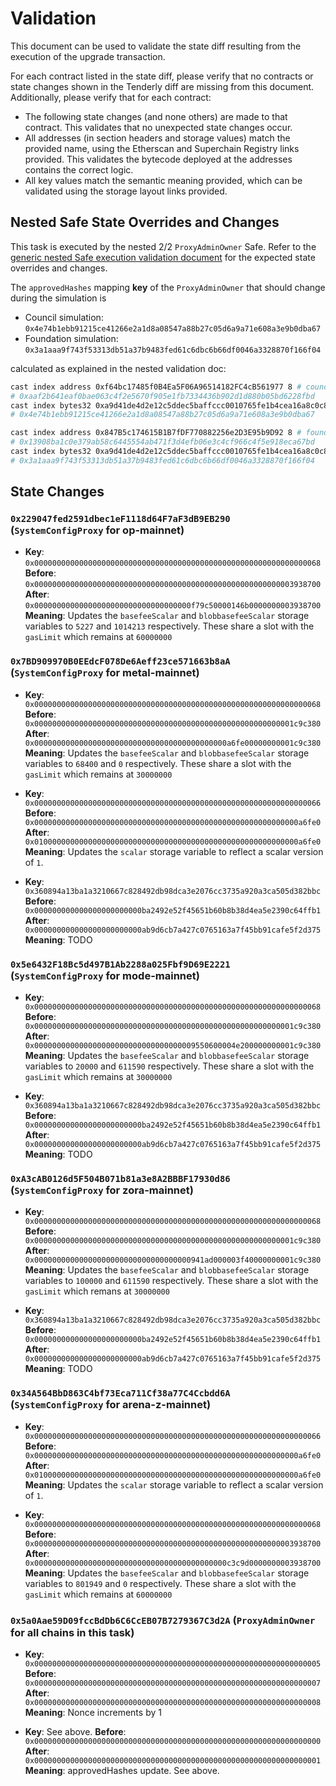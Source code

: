 # Validation

This document can be used to validate the state diff resulting from the execution of the upgrade
transaction.

For each contract listed in the state diff, please verify that no contracts or state changes shown in the Tenderly diff are missing from this document. Additionally, please verify that for each contract:

- The following state changes (and none others) are made to that contract. This validates that no unexpected state changes occur.
- All addresses (in section headers and storage values) match the provided name, using the Etherscan and Superchain Registry links provided. This validates the bytecode deployed at the addresses contains the correct logic.
- All key values match the semantic meaning provided, which can be validated using the storage layout links provided.

## Nested Safe State Overrides and Changes

This task is executed by the nested 2/2 `ProxyAdminOwner` Safe. Refer to the
[generic nested Safe execution validation document](../../../NESTED-VALIDATION.md)
for the expected state overrides and changes.

The `approvedHashes` mapping **key** of the `ProxyAdminOwner` that should change during the simulation is
- Council simulation: `0x4e74b1ebb91215ce41266e2a1d8a08547a88b27c05d6a9a71e608a3e9b0dba67`
- Foundation simulation: `0x3a1aaa9f743f53313db51a37b9483fed61c6dbc6b66df0046a3328870f166f04`

calculated as explained in the nested validation doc:

```sh
cast index address 0xf64bc17485f0B4Ea5F06A96514182FC4cB561977 8 # council
# 0xaaf2b641eaf0bae063c4f2e5670f905e1fb7334436b902d1d880b05bd6228fbd
cast index bytes32 0xa9d41de4d2e12c5ddec5baffccc0010765fe1b4cea16a8c0c8a00415e399711b 0xaaf2b641eaf0bae063c4f2e5670f905e1fb7334436b902d1d880b05bd6228fbdd
# 0x4e74b1ebb91215ce41266e2a1d8a08547a88b27c05d6a9a71e608a3e9b0dba67
```

```sh
cast index address 0x847B5c174615B1B7fDF770882256e2D3E95b9D92 8 # foundation
# 0x13908ba1c0e379ab58c6445554ab471f3d4efb06e3c4cf966c4f5e918eca67bd
cast index bytes32 0xa9d41de4d2e12c5ddec5baffccc0010765fe1b4cea16a8c0c8a00415e399711b 0x13908ba1c0e379ab58c6445554ab471f3d4efb06e3c4cf966c4f5e918eca67bd
# 0x3a1aaa9f743f53313db51a37b9483fed61c6dbc6b66df0046a3328870f166f04
```

## State Changes

### `0x229047fed2591dbec1eF1118d64F7aF3dB9EB290` (`SystemConfigProxy` for op-mainnet)

- **Key**: `0x0000000000000000000000000000000000000000000000000000000000000068`
  **Before**: `0x0000000000000000000000000000000000000000000000000000000003938700`
  **After**: `0x00000000000000000000000000000000000f79c50000146b0000000003938700`
  **Meaning**: Updates the `basefeeScalar` and `blobbasefeeScalar` storage variables to `5227` and `1014213` respectively. These share a slot with the `gasLimit` which remains at `60000000`

### `0x7BD909970B0EEdcF078De6Aeff23ce571663b8aA` (`SystemConfigProxy` for metal-mainnet)

- **Key**: `0x0000000000000000000000000000000000000000000000000000000000000068`
  **Before**: `0x0000000000000000000000000000000000000000000000000000000001c9c380`
  **After**: `0x0000000000000000000000000000000000000000000a6fe00000000001c9c380`
  **Meaning**: Updates the `basefeeScalar` and `blobbasefeeScalar` storage variables to `68400` and `0` respectively. These share a slot with the `gasLimit` which remains at `30000000`

- **Key**: `0x0000000000000000000000000000000000000000000000000000000000000066`
  **Before**: `0x00000000000000000000000000000000000000000000000000000000000a6fe0`
  **After**: `0x01000000000000000000000000000000000000000000000000000000000a6fe0`
  **Meaning**: Updates the `scalar` storage variable to reflect a scalar version of `1`.

- **Key**: `0x360894a13ba1a3210667c828492db98dca3e2076cc3735a920a3ca505d382bbc`
  **Before**: `0x000000000000000000000000ba2492e52f45651b60b8b38d4ea5e2390c64ffb1`
  **After**: `0x000000000000000000000000ab9d6cb7a427c0765163a7f45bb91cafe5f2d375`
  **Meaning**: TODO 

### `0x5e6432F18Bc5d497B1Ab2288a025Fbf9D69E2221` (`SystemConfigProxy` for mode-mainnet)

- **Key**: `0x0000000000000000000000000000000000000000000000000000000000000068`
  **Before**: `0x0000000000000000000000000000000000000000000000000000000001c9c380`
  **After**: `0x000000000000000000000000000000000009550600004e200000000001c9c380`
  **Meaning**: Updates the `basefeeScalar` and `blobbasefeeScalar` storage variables to `20000` and `611590` respectively. These share a slot with the `gasLimit` which remains at `30000000`

- **Key**: `0x360894a13ba1a3210667c828492db98dca3e2076cc3735a920a3ca505d382bbc`
  **Before**: `0x000000000000000000000000ba2492e52f45651b60b8b38d4ea5e2390c64ffb1`
  **After**: `0x000000000000000000000000ab9d6cb7a427c0765163a7f45bb91cafe5f2d375`
  **Meaning**: TODO 

### `0xA3cAB0126d5F504B071b81a3e8A2BBBF17930d86` (`SystemConfigProxy` for zora-mainnet)

- **Key**: `0x0000000000000000000000000000000000000000000000000000000000000068`
  **Before**: `0x0000000000000000000000000000000000000000000000000000000001c9c380`
  **After**: `0x00000000000000000000000000000000000941ad000003f40000000001c9c380`
  **Meaning**: Updates the `basefeeScalar` and `blobbasefeeScalar` storage variables to `100000` and `611590` respectively. These share a slot with the `gasLimit` which remans at `30000000`

- **Key**: `0x360894a13ba1a3210667c828492db98dca3e2076cc3735a920a3ca505d382bbc`
  **Before**: `0x000000000000000000000000ba2492e52f45651b60b8b38d4ea5e2390c64ffb1`
  **After**: `0x000000000000000000000000ab9d6cb7a427c0765163a7f45bb91cafe5f2d375`
  **Meaning**: TODO 

### `0x34A564BbD863C4bf73Eca711Cf38a77C4Ccbdd6A` (`SystemConfigProxy` for arena-z-mainnet)

- **Key**: `0x0000000000000000000000000000000000000000000000000000000000000066`
  **Before**: `0x00000000000000000000000000000000000000000000000000000000000a6fe0`
  **After**: `0x01000000000000000000000000000000000000000000000000000000000a6fe0`
  **Meaning**: Updates the `scalar` storage variable to reflect a scalar version of `1`.

- **Key**: `0x0000000000000000000000000000000000000000000000000000000000000068`
  **Before**: `0x0000000000000000000000000000000000000000000000000000000003938700`
  **After**: `0x0000000000000000000000000000000000000000000c3c9d0000000003938700`
  **Meaning**: Updates the `basefeeScalar` and `blobbasefeeScalar` storage variables to `801949` and `0` respectively. These share a slot with the `gasLimit` which remains at `60000000`


### `0x5a0Aae59D09fccBdDb6C6CcEB07B7279367C3d2A` (`ProxyAdminOwner` for all chains in this task)

- **Key**: `0x0000000000000000000000000000000000000000000000000000000000000005`
  **Before**: `0x0000000000000000000000000000000000000000000000000000000000000007`
  **After**: `0x0000000000000000000000000000000000000000000000000000000000000008`
  **Meaning**: Nonce increments by 1

- **Key**: See above.
  **Before**: `0x0000000000000000000000000000000000000000000000000000000000000000`
  **After**: `0x0000000000000000000000000000000000000000000000000000000000000001`
  **Meaning**: approvedHashes update. See above.


